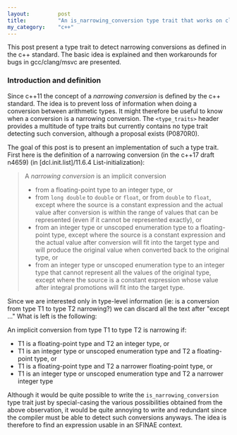 ```yaml
---
layout:         post
title:          "An is_narrowing_conversion type trait that works on clang, gcc and msvc"
my_category:    "c++"
---
```

This post present a type trait to detect narrowing conversions as defined in the c++ standard.
The basic idea is explained and then workarounds for bugs in gcc/clang/msvc are presented.
<!--more-->

### Introduction and definition

Since c++11 the concept of a *narrowing conversion* is defined by the c++ standard.
The idea is to prevent loss of information when doing a conversion between arithmetic types.
It might therefore be useful to know when a conversion is a narrowing conversion.
The `<type_traits>` header provides a multitude of type traits but currently contains no type trait
detecting such conversion, although a proposal exists (P0870R0).

The goal of this post is to present an implementation of such a type trait.
First here is the definition of a narrowing conversion (in the c++17 draft n4659)
(in [dcl.init.list]/11.6.4 List-initialization):

> A *narrowing conversion* is an implicit conversion
>    * from a floating-point type to an integer type, or
>    * from `long double` to `double` or `float`, or from
>      `double` to `float`, except where the source is a constant
>      expression and the actual value after conversion is within
>      the range of values that can be represented
>      (even if it cannot be represented exactly), or
>    * from an integer type or unscoped enumeration type to a
>      floating-point type, except where the source is
>      a constant expression and the actual value after conversion
>      will fit into the target type and will produce the original
>      value when converted back to the original type, or
>    * from an integer type or unscoped enumeration type to an
>      integer type that cannot represent all the values of the original type,
>      except where the source is a constant expression whose value
>      after integral promotions will fit into the target type.

Since we are interested only in type-level information
(ie: is a conversion from type T1 to type T2 narrowing?)
we can discard all the text after "except ..."
What is left is the following:

An implicit conversion from type T1 to type T2 is narrowing if:
   * T1 is a floating-point type and T2 an integer type, or
   * T1 is an integer type or unscoped enumeration type
     and T2 a floating-point type, or
   * T1 is a floating-point type and T2 a narrower floating-point type, or
   * T1 is an integer type or unscoped enumeration type
     and T2 a narrower integer type

Although it would be quite possible to write the `is_narrowing_conversion` type trait
just by special-casing the various possibilities obtained from the above observation,
it would be quite annoying to write and redundant since the compiler must be able to
detect such conversions anyways. The idea is therefore to find an expression usable in an
SFINAE context.
